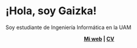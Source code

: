 <h1 class="text-3xl font-extrabold">¡Hola, soy Gaizka!</h1>

<p class="text-extralight">Soy estudiante de Ingeniería Informática en la <span class="text-green-600 fond-bold">UAM</span></p>

<p align="center">
  <b>
    <a href="">Mi web</a>  |  
    <a href="">CV</a>
  </b>
</p>
